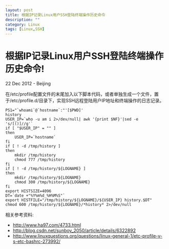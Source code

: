 ```yaml
---
layout: post
title: 根据IP记录Linux用户SSH登陆终端操作历史命令
description: ""
category: Linux
tags: [Linux,SSH]
---
```


根据IP记录Linux用户SSH登陆终端操作历史命令!
=====================================================
22 Dec 2012 - Beijing

在/etc/profile配置文件的末尾加入以下脚本代码，或者单独生成一个文件，置于/etc/profile.d/目录下，实现SSH远程登陆用户IP地址和终端操作的日志记录。

	PS1="`whoami`@`hostname`:"'[$PWD]'
	history
	USER_IP=`who -u am i 2>/dev/null| awk '{print $NF}'|sed -e 's/[()]//g'`
	if [ "$USER_IP" = "" ]
	then
		USER_IP=`hostname`
	fi
	if [ ! -d /tmp/history ]
	then
		mkdir /tmp/history
		chmod 777 /tmp/history
	fi
	if [ ! -d /tmp/history/${LOGNAME} ]
	then
		mkdir /tmp/history/${LOGNAME}
		chmod 300 /tmp/history/${LOGNAME}
	fi
	export HISTSIZE=4096
	DT=`date +"%Y%m%d_%H%M%S"`
	export HISTFILE="/tmp/history/${LOGNAME}/${USER_IP} history.$DT"
	chmod 600 /tmp/history/${LOGNAME}/*history* 2>/dev/null


相关参考资料:

+ <http://www.ha97.com/4733.html>
+ <http://blog.csdn.net/sunboy_2050/article/details/6322892>
+ <http://www.linuxquestions.org/questions/linux-general-1/etc-profile-v-s-etc-bashrc-273992/>